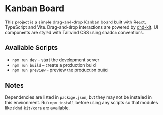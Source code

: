 # Kanban Board

This project is a simple drag-and-drop Kanban board built with React, TypeScript and Vite. Drag-and-drop interactions are powered by [dnd-kit](https://dndkit.com/). UI components are styled with Tailwind CSS using shadcn conventions.

## Available Scripts

- `npm run dev` – start the development server
- `npm run build` – create a production build
- `npm run preview` – preview the production build

## Notes

Dependencies are listed in `package.json`, but they may not be installed in this environment. Run `npm install` before using any scripts so that modules like `@dnd-kit/core` are available.
